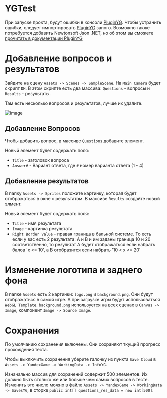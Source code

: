 # YGTest

При запуске прокта, будут ошибки в консоли [PluginYG](https://assetstore.unity.com/packages/add-ons/pluginyg-yandex-game-integration-235877). Чтобы устранить ошибки, следует импортировать [PluginYG](https://assetstore.unity.com/packages/add-ons/pluginyg-yandex-game-integration-235877) заного. Возможно также потребуется добавить Newtonsoft Json .NET, но об этом вы сможете [прочитать в документации PluginYG](https://ash-message-bf4.notion.site/PluginYG-d457b23eee604b7aa6076116aab647ed)

# Добавление вопросов и результатов

Зайдите на сцену `Assets -> Scenes -> SampleScene`. На `Main Camera` будет скрипт `DH`. В этом скрипте есть два массива: `Questions` - вопросы и `Results` - результаты.

Там есть несколько вопросов и результатов, лучше их удалите.

![image](https://github.com/Shoker2/YGTest/assets/66993983/29058abb-c841-4195-8776-0fe54683638a)

## Добавление Вопросов

Чтобы добавить вопрос, в массиве `Questions` добавите элемент.

Новый элемент будет содержать поля:

- `Title` - заголовок вопроса
- `Answer#` - Вариант ответа, где `#` номер варианта ответа (1 - 4)

## Добавление результатов

В папку `Assets -> Sprites` положите картинку, которая будет отображаться в окне с результатом. В массиве `Results` создайте новый элмент.

Новый элемент будет содержать поля:

- `Title` - имя результата
- `Image` - картинка результата
- `Right Border Value` - правая граница в бальной системе. То есть если у вас есть 2 результата: A и B и им заданы граница 10 и 20 соответственно, то результат A будет отображаться если набрать балов 'x <= 10', а B отобразится если набрать '10 < x <= 20'

# Изменение логотипа и заднего фона

В папке `Assets` есть 2 картинки: `logo.png` и `background.png`. Они будут отображаться в самой игре. А при загрузке игры будут использоваться `WebGL Template`. `background.png` используется на всех сценах в `Canvas -> Image`, компонент `Image -> Source Image`.

# Сохранения

По умолчанию сохранения включены. Они сохраняют ткущий прогресс прохождения теста.

Чтобы выключить сохранения уберите галочку из пункта `Save Cloud` в `Assets -> YandexGame -> WorkingData -> InfoYG`.

Изначально массив для сохранений содержит 500 элементов. Их должно быть столько же или больше чем самих вопросов в тесте. Изменить это число можно в файле `Assets -> YandexGame -> WorkingData -> SavesYG`, в сторке `public int[] questions_res_data = new int[500]`.